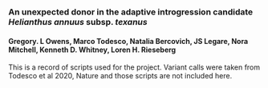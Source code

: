 ### An unexpected donor in the adaptive introgression candidate *Helianthus annuus* subsp. *texanus*
#### Gregory. L Owens, Marco Todesco, Natalia Bercovich, JS Legare, Nora Mitchell, Kenneth D. Whitney, Loren H. Rieseberg

This is a record of scripts used for the project. Variant calls were taken from Todesco et al 2020, Nature and those scripts are not included here. 

